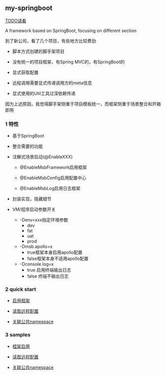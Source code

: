 my-springboot
---

[TODO请看](./TODO.md)

A framework based on SpringBoot, focusing on different section

到了新公司，看了几个项目，有些地方比较费劲

- 脚本方式创建的脚手架项目

- 没有统一的项目框架，有Spring MVC的，有SpringBoot的

- 显式获取配置

- 远程调用需要显式传递调用方的meta信息

- 显式使用的Util工具过深依赖传递

因为上述原因，我觉得脚手架侧重于项目模板统一，而框架侧重于场景整合和开箱即用

### 1 特性

- 基于SpringBoot

- 整合需要的功能

- 注解式场景启动(@EnableXXX)

    - @EnableMsbFramework启用框架

    - @EnableMsbConfig启用配置中心
    - @EnableMsbLog启用日志框架

- 封装实现，隐藏细节

- VM/程序启动参数开关
    - -Denv=xxx指定环境参数
        - dev
        - fat
        - uat
        - prod
    - -Dmsb.apollo=x
        - true框架本身启用apollo配置
        - false框架本身不适用apollo配置
    - -Dconsole.log=x
      - true 启用终端输出日志
      - false 终端不输出日志

### 2 quick start

- [启用框架](./doc/启用框架.md)

- [读取远程配置](./doc/读取远程配置-nacos)

- [关联公共namespace](./doc/远程配置热更新.md)

### 3 samples

- [框架启用](./msb-samples/sample-01)

- [读取远程配置](./msb-samples/sample-02)

- [关联公共namespace](./msb-samples/sample-03)
